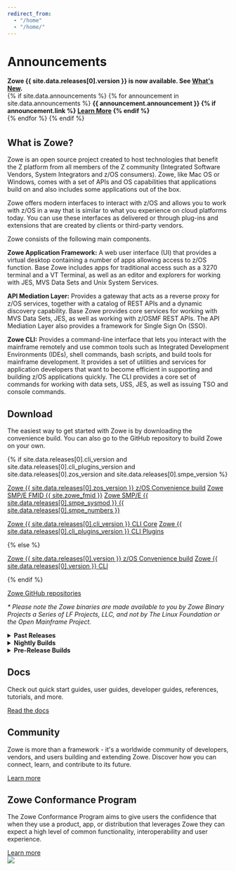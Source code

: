 ```yaml
---
redirect_from:
  - "/home"
  - "/home/"
---
```

<!-- SPDX-License-Identifier: CC-BY-4.0 -->
<!-- Copyright Contributors to the Zowe project. -->

<div class="announcementsection">
<h1>Announcements</h1>
<strong>Zowe {{ site.data.releases[0].version }} is now available. See <a href="{{ site.docs_site_url }}/{{site.data.releases[0].documentation}}/getting-started/summaryofchanges.html">What's New</a>.<br></strong>
{% if site.data.announcements %}
{% for announcement in site.data.announcements %}
<strong>{{ announcement.announcement }}
{% if announcement.link %}
 <a href="{{ announcement.link }}">Learn More</a>
{% endif %}
<br></strong>
{% endfor %}
{% endif %}
</div>

<section class="whitebackground" style="padding-top:1%">

<h1 id="what-is-zowe">What is Zowe?</h1>

<div class="section1col1">
<p>
Zowe is an open source project created to host technologies that benefit the Z platform from all members of the Z community (Integrated Software Vendors, System Integrators and z/OS consumers). Zowe, like Mac OS or Windows, comes with a set of APIs and OS capabilities that applications build on and also includes some applications out of the box.
</p>

<p>
Zowe offers modern interfaces to interact with z/OS and allows you to work with z/OS in a way that is similar to what you experience on cloud platforms today. You can use these interfaces as delivered or through plug-ins and extensions that are created by clients or third-party vendors.
</p>

<p>Zowe consists of the following main components.</p>

<p><b>Zowe Application Framework:</b> A web user interface (UI) that provides a virtual desktop containing a number of apps allowing access to z/OS function.  Base Zowe includes apps for traditional access such as a 3270 terminal and a VT Terminal, as well as an editor and explorers for working with JES, MVS Data Sets and Unix System Services.</p>

<p><b>API Mediation Layer:</b> Provides a gateway that acts as a reverse proxy for z/OS services, together with a catalog of REST APIs and a dynamic discovery capability. Base Zowe provides core services for working with MVS Data Sets, JES, as well as working with z/OSMF REST APIs. The API Mediation Layer also provides a framework for Single Sign On (SSO). </p>

<p><b>Zowe CLI:</b> Provides a command-line interface that lets you interact with the mainframe remotely and use common tools such as Integrated Development Environments (IDEs), shell commands, bash scripts, and build tools for mainframe development. It provides a set of utilities and services for application developers that want to become efficient in supporting and building z/OS applications quickly. The CLI provides a core set of commands for working with data sets, USS, JES, as well as issuing TSO and console commands.</p>
</div>

<div class="videocol">
<object style="width:100%;height:330px;width:100%; float: none; clear: both; margin: 2px auto;" data="{{ site.latest_video_embed }}">
</object>
</div>

</section>

<section class="bluebackground">

<h1 id="download">Download</h1>
<p>
The easiest way to get started with Zowe is by downloading the convenience build. You can also go to the GitHub repository to build Zowe on your own.
</p>
{% if site.data.releases[0].cli_version and site.data.releases[0].cli_plugins_version and site.data.releases[0].zos_version and site.data.releases[0].smpe_version %}
  <p>
    <a class="button" href="{{ site.zos_download_url }}{{ site.data.releases[0].zos_version }}">Zowe {{ site.data.releases[0].zos_version }} z/OS Convenience build</a>
    <a class="button" href="{{ site.smpe_download_url }}{{ site.zowe_fmid_oss_version }}">Zowe SMP/E FMID {{ site.zowe_fmid }}</a>
    <a class="button" href="{{ site.smpe_download_url }}{{ site.data.releases[0].smpe_version }}">Zowe SMP/E {{ site.data.releases[0].smpe_sysmod }} {{ site.data.releases[0].smpe_numbers }}</a>
  </p>
  <p>
    <a class="button" href="{{ site.cli_download_url }}{{ site.data.releases[0].cli_version }}">Zowe {{ site.data.releases[0].cli_version }} CLI Core</a>
    <a class="button" href="{{ site.cli_plugins_download_url }}{{ site.data.releases[0].cli_plugins_version }}">Zowe {{ site.data.releases[0].cli_plugins_version }} CLI Plugins</a>
  </p>
{% else %}
  <p>
    <a class="button" href="{{ site.zos_download_url }}{{ site.data.releases[0].version }}">Zowe {{ site.data.releases[0].version }} z/OS Convenience build</a>
    <a class="button" href="{{ site.cli_download_url }}{{ site.data.releases[0].version }}">Zowe {{ site.data.releases[0].version }} CLI</a>
  </p>
{% endif %}
<p><a class="button" href="{{ site.github_repo_url }}">Zowe GitHub repositories</a></p>
<p><i>
* Please note the Zowe binaries are made available to you by Zowe Binary Projects a Series of LF Projects, LLC, and not by The Linux Foundation or the Open Mainframe Project.
</i></p>
<details>
<summary><b>Past Releases</b></summary>
{% for release in site.data.releases %}
  {% if forloop.first %}
  <table>
  {% endif %}
  {% unless forloop.first %}
    <tr>
      <td>Zowe {{release.version}} ({{release.release_date}})</td>
    {% if release.zos_version %}
      <td><a href="{{site.zos_download_url}}{{release.zos_version}}">z/OS Convenience build</a></td>
    {% else %}
      <td><a href="{{site.zos_download_url}}{{release.version}}">z/OS Convenience build</a></td>
    {% endif %}
    {% if release.smpe_version and release.smpe_sysmod %}
      <td><a href="{{site.smpe_download_url}}{{release.smpe_version}}">SMP/E {{release.smpe_sysmod}} {{release.smpe_numbers}}</a></td>
    {% else %}
      <td></td>
    {% endif %}
    {% if release.cli_version and release.cli_plugins_version %}
      <td><a href="{{site.cli_download_url}}{{release.cli_version}}">CLI Core</a></td>
    {% else %}
      {% if release.cli_version %}
        <td><a href="{{site.cli_download_url}}{{release.cli_version}}">CLI</a></td>
      {% else %}
        <td><a href="{{site.cli_download_url}}{{release.version}}">CLI</a></td>
      {% endif %}
    {% endif %}
    {% if release.cli_plugins_version %}
      <td><a href="{{site.cli_plugins_download_url}}{{release.cli_plugins_version}}">CLI Plugins</a></td>
    {% else %}
      <td></td>
    {% endif %}
      <td><a href="{{ site.docs_site_url }}/{{release.documentation}}/getting-started/summaryofchanges.html">Release Notes</a></td>
      <td><a href="{{ site.docs_site_url }}/{{release.documentation}}">Documentation</a></td>
    </tr>
  {% endunless %}
  {% if forloop.last %}
  </table>
  <i>All builds prior to Zowe v1.0.0 are no longer available.</i>
  {% endif %}
{% endfor %}
</details>
<details>
<summary><b>Nightly Builds</b></summary>
<p>Visit the Zowe Artifactory <a class="white" href="{{ site.nightly_build_url }}">nightly build folder</a> to find the most recent build.</p>
<p>Please note:
  <ul>
    <li><i>Nightly builds are made available to allow preview and early distribution of in-progress work items which may be functionally incomplete and unstable. The coverage and successful execution of tests has not been guaranteed and the builds should be treated accordingly.</i></li>
    <li><i>The latest build status is available from <a class="white" href="{{ site.zowe_build_slack_url }}">#zowe-build Slack channel</a>.</i></li>
    <li><i>A nightly build will be removed about 30 days after release.</i></li>
  </ul>
</p>
</details>

<details>
<summary><b>Pre-Release Builds</b></summary>
<p>
If you don't have infrastructure to install Zowe locally, you can use the Zowe Trial hosted by IBM. This no-charge trial is available in two hours for three days.
</p>
<a class="button" href="{{ site.ibm_ztrial_url }}">Request a trial</a>
<p><i>* By proceeding to the trial, you will be leaving the Zowe.org website.</i></p>
</section>

<section class="whitebackground">

<h1 id="documentation">Docs</h1>
<p>
Check out quick start guides, user guides, developer guides, references, tutorials, and more.
</p>
<a class="button" href="{{ site.docs_site_url }}">Read the docs</a>

</section>

<section class="bluebackground">

<h1 id="community">Community</h1>
<p>
Zowe is more than a framework - it's a worldwide community of developers, vendors, and users building and extending Zowe. Discover how you can connect, learn, and contribute to its future.
</p>
<a class="button" href="{{ site.community_site_url }}">Learn more</a>

</section>

<section class="whitebackground">

<h1 id="conformance">Zowe Conformance Program</h1>

<div class="section1col1">
<p>
The Zowe Conformance Program aims to give users the confidence that when they use a product, app, or distribution that leverages Zowe they can expect a high level of common functionality, interoperability and user experience.
</p>
<a class="button" href="{{ site.conformance_page_url }}">Learn more</a>

</div>

<div class="videocol">
<img src="assets/img/Zowe_ConformanceBadge_general-white.svg">
</div>
